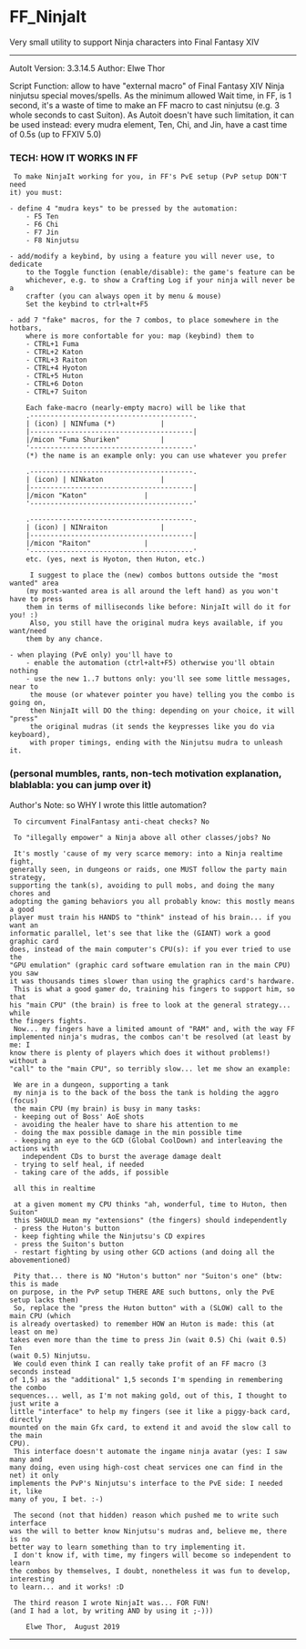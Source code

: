 # FF_NinjaIt
Very small utility to support Ninja characters into Final Fantasy XIV

 ----------------------------------------------------------------------------

 AutoIt Version: 3.3.14.5
 Author: Elwe Thor

 Script Function: allow to have "external macro" of Final Fantasy XIV Ninja
	ninjutsu special moves/spells.
	 As the minimum allowed Wait time, in FF, is 1 second, it's a waste of time
	to make an FF macro to cast ninjutsu (e.g. 3 whole seconds to cast Suiton).
	 As Autoit doesn't have such limitation, it can be used instead: every mudra
	element, Ten, Chi, and Jin, have a cast time of 0.5s (up to FFXIV 5.0)


### TECH: HOW IT WORKS IN FF

	 To make NinjaIt working for you, in FF's PvE setup (PvP setup DON'T need
	it) you must:

	- define 4 "mudra keys" to be pressed by the automation:
		- F5 Ten
		- F6 Chi
		- F7 Jin
		- F8 Ninjutsu

	- add/modify a keybind, by using a feature you will never use, to dedicate
		to the Toggle function (enable/disable): the game's feature can be
		whichever, e.g. to show a Crafting Log if your ninja will never be a
		crafter (you can always open it by menu & mouse)
		Set the keybind to ctrl+alt+F5

	- add 7 "fake" macros, for the 7 combos, to place somewhere in the hotbars,
		where is more confortable for you: map (keybind) them to
		- CTRL+1 Fuma
		- CTRL+2 Katon
		- CTRL+3 Raiton
		- CTRL+4 Hyoton
		- CTRL+5 Huton
		- CTRL+6 Doton
		- CTRL+7 Suiton

		Each fake-macro (nearly-empty macro) will be like that
		.----------------------------------------.
		| (icon) | NINfuma (*)			 |
		|----------------------------------------|
		|/micon "Fuma Shuriken"			 |
		'----------------------------------------'
		(*) the name is an example only: you can use whatever you prefer

		.----------------------------------------.
		| (icon) | NINkaton 			 |
		|----------------------------------------|
		|/micon "Katon"		 		 |
		'----------------------------------------'

		.----------------------------------------.
		| (icon) | NINraiton 			 |
		|----------------------------------------|
		|/micon "Raiton"			 |
		'----------------------------------------'
		etc. (yes, next is Hyoton, then Huton, etc.)

		 I suggest to place the (new) combos buttons outside the "most wanted" area
		(my most-wanted area is all around the left hand) as you won't have to press
		them in terms of milliseconds like before: NinjaIt will do it for you! :)
		 Also, you still have the original mudra keys available, if you want/need
		them by any chance.

	- when playing (PvE only) you'll have to
		- enable the automation (ctrl+alt+F5) otherwise you'll obtain nothing
		- use the new 1..7 buttons only: you'll see some little messages, near to
		 the mouse (or whatever pointer you have) telling you the combo is going on,
		 then NinjaIt will DO the thing: depending on your choice, it will "press"
		 the original mudras (it sends the keypresses like you do via keyboard),
		 with proper timings, ending with the Ninjutsu mudra to unleash it.


### (personal mumbles, rants, non-tech motivation explanation, blablabla: you can jump over it)

Author's Note: so WHY I wrote this little automation?

	 To circumvent FinalFantasy anti-cheat checks? No
	 
	 To "illegally empower" a Ninja above all other classes/jobs? No
	 
	 It's mostly 'cause of my very scarce memory: into a Ninja realtime fight,
	generally seen, in dungeons or raids, one MUST follow the party main strategy,
	supporting the tank(s), avoiding to pull mobs, and doing the many chores and
	adopting the gaming behaviors you all probably know: this mostly means a good
	player must train his HANDS to "think" instead of his brain... if you want an
	informatic parallel, let's see that like the (GIANT) work a good graphic card
	does, instead of the main computer's CPU(s): if you ever tried to use the
	"GPU emulation" (graphic card software emulation ran in the main CPU) you saw
	it was thousands times slower than using the graphics card's hardware.
	 This is what a good gamer do, training his fingers to support him, so that
	his "main CPU" (the brain) is free to look at the general strategy... while
	the fingers fights.
	 Now... my fingers have a limited amount of "RAM" and, with the way FF
	implemented ninja's mudras, the combos can't be resolved (at least by me: I
	know there is plenty of players which does it without problems!) without a
	"call" to the "main CPU", so terribly slow... let me show an example:

	 We are in a dungeon, supporting a tank
	 my ninja is to the back of the boss the tank is holding the aggro (focus)
	 the main CPU (my brain) is busy in many tasks:
	 - keeping out of Boss' AoE shots
	 - avoiding the healer have to share his attention to me
	 - doing the max possible damage in the min possible time
	 - keeping an eye to the GCD (Global CoolDown) and interleaving the actions with
	   independent CDs to burst the average damage dealt
	 - trying to self heal, if needed
	 - taking care of the adds, if possible
	 
	 all this in realtime

	 at a given moment my CPU thinks "ah, wonderful, time to Huton, then Suiton"
	 this SHOULD mean my "extensions" (the fingers) should independently
	 - press the Huton's button
	 - keep fighting while the Ninjutsu's CD expires
	 - press the Suiton's button
	 - restart fighting by using other GCD actions (and doing all the abovementioned)

	 Pity that... there is NO "Huton's button" nor "Suiton's one" (btw: this is made
	on purpose, in the PvP setup THERE ARE such buttons, only the PvE setup lacks them)
	 So, replace the "press the Huton button" with a (SLOW) call to the main CPU (which
	is already overtasked) to remember HOW an Huton is made: this (at least on me)
	takes even more than the time to press Jin (wait 0.5) Chi (wait 0.5) Ten
	(wait 0.5) Ninjutsu.
	 We could even think I can really take profit of an FF macro (3 seconds instead
	of 1,5) as the "additional" 1,5 seconds I'm spending in remembering the combo
	sequences... well, as I'm not making gold, out of this, I thought to just write a
	little "interface" to help my fingers (see it like a piggy-back card, directly
	mounted on the main Gfx card, to extend it and avoid the slow call to the main
	CPU).
	 This interface doesn't automate the ingame ninja avatar (yes: I saw many and
	many doing, even using high-cost cheat services one can find in the net) it only
	implements the PvP's Ninjutsu's interface to the PvE side: I needed it, like
	many of you, I bet. :-)

	 The second (not that hidden) reason which pushed me to write such interface
	was the will to better know Ninjutsu's mudras and, believe me, there is no
	better way to learn something than to try implementing it.
	 I don't know if, with time, my fingers will become so independent to learn
	the combos by themselves, I doubt, nonetheless it was fun to develop, interesting
	to learn... and it works! :D

	 The third reason I wrote NinjaIt was... FOR FUN!
	(and I had a lot, by writing AND by using it ;-)))

		Elwe Thor,	August 2019

 ----------------------------------------------------------------------------
